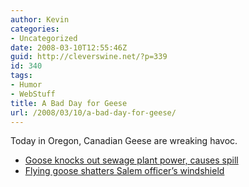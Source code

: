 ```yaml
---
author: Kevin
categories:
- Uncategorized
date: 2008-03-10T12:55:46Z
guid: http://cleverswine.net/?p=339
id: 340
tags:
- Humor
- WebStuff
title: A Bad Day for Geese
url: /2008/03/10/a-bad-day-for-geese/
---
```


Today in Oregon, Canadian Geese are wreaking havoc.

  * [Goose knocks out sewage plant power, causes spill](http://blog.oregonlive.com/breakingnews/2008/03/goose_knocks_out_sewage_plant.html)
  * [Flying goose shatters Salem officer&#8217;s windshield](http://www.kgw.com/news-local/stories/kgw_031008_news_goose_police_car.3f0d4d7f.html)